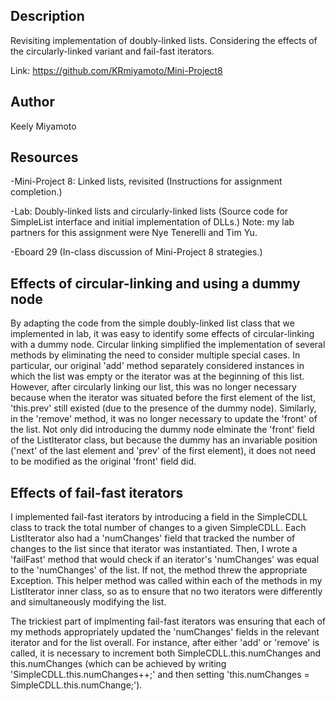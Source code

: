## Description
Revisiting implementation of doubly-linked lists. 
Considering the effects of the circularly-linked variant and fail-fast iterators.

Link: https://github.com/KRmiyamoto/Mini-Project8


## Author
Keely Miyamoto


## Resources
-Mini-Project 8: Linked lists, revisited (Instructions for assignment completion.)

-Lab: Doubly-linked lists and circularly-linked lists (Source code for SimpleList 
interface and initial implementation of DLLs.) Note: my lab partners for this assignment were Nye Tenerelli and Tim Yu.

-Eboard 29 (In-class discussion of Mini-Project 8 strategies.)


## Effects of circular-linking and using a dummy node
By adapting the code from the simple doubly-linked list class that we implemented in lab, it was easy to identify 
some effects of circular-linking with a dummy node. Circular linking simplified the implementation of several methods 
by eliminating the need to consider multiple special cases. In particular, our original 'add' method separately 
considered instances in which the list was empty or the iterator was at the beginning of this list. However, after 
circularly linking our list, this was no longer necessary because when the iterator was situated before the first element 
of the list, 'this.prev' still existed (due to the presence of the dummy node). Similarly, in the 'remove' method, it was 
no longer necessary to update the 'front' of the list. Not only did introducing the dummy node elminate the 'front' field 
of the ListIterator class, but because the dummy has an invariable position ('next' of the last element and 'prev' of the 
first element), it does not need to be modified as the original 'front' field did. 


## Effects of fail-fast iterators
I implemented fail-fast iterators by introducing a field in the SimpleCDLL class to track the total number of changes to a given SimpleCDLL. Each ListIterator also had a 'numChanges' field that tracked the number of changes to the list since that iterator was instantiated. Then, I wrote a 'failFast' method that would check if an iterator's 'numChanges' was equal to the 'numChanges' of the list. If not, the method threw the appropriate Exception. This helper method was called within each of the methods in my ListIterator inner class, so as to ensure that no two iterators were differently and simultaneously modifying the list. 

The trickiest part of implmenting fail-fast iterators was ensuring that each of my methods appropriately updated the 'numChanges' fields in the relevant iterator and for the list overall. For instance, after either 'add' or 'remove' is called, it is necessary to increment both SimpleCDLL.this.numChanges and this.numChanges (which can be achieved by writing 'SimpleCDLL.this.numChanges++;' and then setting 'this.numChanges = SimpleCDLL.this.numChange;'). 